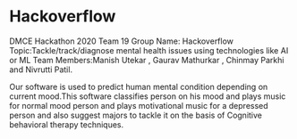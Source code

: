# Hackoverflow
DMCE Hackathon 2020 Team 19 Group Name: Hackoverflow
Topic:Tackle/track/diagnose mental health issues using
technologies like AI or ML
Team Members:Manish Utekar , Gaurav Mathurkar , Chinmay Parkhi and Nivrutti Patil.

Our software is used to predict human mental condition depending on current mood.This software classifies person on his mood and plays music for normal mood person and plays motivational music for a depressed person and also suggest majors to tackle it on the basis of Cognitive behavioral therapy techniques.
